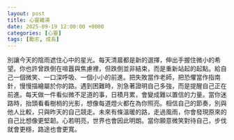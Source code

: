 ```yaml
---
layout: post
title: 心靈雞湯
date: 2025-09-19 12:00:00 +0000
categories: [心靈]
tags: [勵志, 成長]
---
```


別讓今天的陰雨遮住心中的星光。每天清晨都是新的選擇，伸出手握住微小的希望。你也許曾跌倒在喧囂與焦慮裡，但跌倒並非結束，而是重新站起的起點。給自己一個微笑、一口深呼吸、一個小小的前進。把失敗當作老師，把恐懼當作指南針，慢慢描繪屬於你的路。遇到困難時，別急著證明自己多強，而是提醒自己正在前進。每天做一件看似微不足道的事，日積月累，會變成難以置信的力量。當你迷路時，抬頭看看樹梢的光影，想像每道燈火都在為你照亮。相信自己的節奏，別與他人比較，只與昨天的自己競走。未來有條溫暖的路，走過風雨，你會發現原來的自己比想像更堅韌。心若明亮，世界也會因此明朗。當你願意微笑對待自己，步伐就會更穩，路途也會更寬。